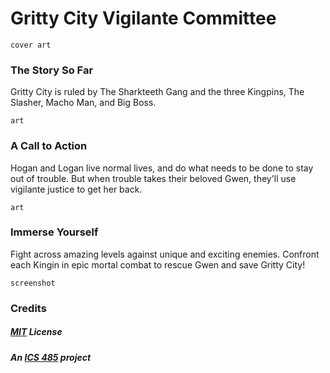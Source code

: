# Gritty City Vigilante Committee
```
cover art
```
### The Story So Far
Gritty City is ruled by The Sharkteeth Gang and the three Kingpins, The Slasher, Macho Man, and Big Boss.
```
art
```
### A Call to Action
Hogan and Logan live normal lives, and do what needs to be done to stay out of trouble. But when trouble takes their beloved Gwen, they'll use vigilante justice to get her back.
```
art
```
### Immerse Yourself
Fight across amazing levels against unique and exciting enemies. Confront each Kingin in epic mortal combat to rescue Gwen and save Gritty City!
```
screenshot
```
### Credits
##### [MIT](https://opensource.org/licenses/MIT) License
##### An [ICS 485](http://www.catalog.hawaii.edu/courses/departments/ics.htm) project
